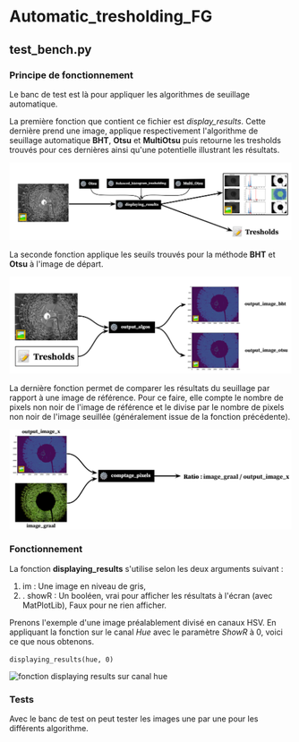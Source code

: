 # Automatic_tresholding_FG

## test_bench.py

### Principe de fonctionnement

Le banc de test est là pour appliquer les algorithmes de seuillage automatique.

La première fonction que contient ce fichier est _display_results_. Cette dernière prend une image, applique respectivement l'algorithme de seuillage automatique **BHT**, **Otsu** et **MultiOtsu** puis retourne les tresholds trouvés pour ces dernières ainsi qu'une potentielle illustrant les résultats.

![Principe de fonction display_results](images/display_results_function.png)

La seconde fonction applique les seuils trouvés pour la méthode **BHT** et **Otsu** à l'image de départ.

![Principe de fonction output algos](images/output_algos_function.png)

La dernière fonction permet de comparer les résultats du seuillage par rapport à une image de référence. Pour ce faire, elle compte le nombre de pixels non noir de l'image de référence et le divise par le nombre de pixels non noir de l'image seuillée (généralement issue de la fonction précédente).

![Principe de fonction comptage pixels](images/comptage_pixels_function.png)

### Fonctionnement

La fonction **displaying_results** s'utilise selon les deux arguments suivant : 
1. im : Une image en niveau de gris,
2. . showR : Un booléen, vrai pour afficher les résultats à l'écran (avec MatPlotLib), Faux pour ne rien afficher.

Prenons l'exemple d'une image préalablement divisé en canaux HSV. En appliquant la fonction sur le canal *Hue* avec le paramètre *ShowR* à 0, voici ce que nous obtenons.

`displaying_results(hue, 0)`

![fonction displaying results sur canal hue](images/display_results_hue.png)

### Tests

Avec le banc de test on peut tester les images une par une pour les différents algorithme. 
